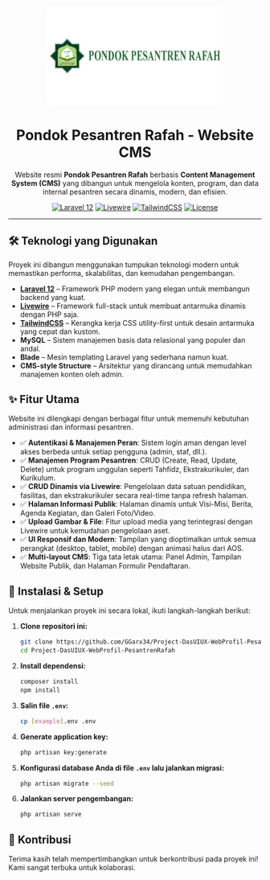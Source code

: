 <p align="center">
  <img src="https://raw.githubusercontent.com/GGarx34/Project-DasUIUX-WebProfil-PesantrenRafah/main/public/assets/logotext.webp" alt="Logo Pesantren Rafah" width="350" style="border-radius: 8px;">
</p>

<h1 align="center">
  Pondok Pesantren Rafah - Website CMS
</h1>

<p align="center">
  Website resmi <strong>Pondok Pesantren Rafah</strong> berbasis <strong>Content Management System (CMS)</strong> yang dibangun untuk mengelola konten, program, dan data internal pesantren secara dinamis, modern, dan efisien.
</p>

<p align="center">
  <a href="#"><img src="https://img.shields.io/badge/Laravel-12-FF2D20?style=for-the-badge&logo=laravel" alt="Laravel 12"></a>
  <a href="#"><img src="https://img.shields.io/badge/Livewire-v3-4d52c1?style=for-the-badge&logo=livewire" alt="Livewire"></a>
  <a href="#"><img src="https://img.shields.io/badge/TailwindCSS-v3-06B6D4?style=for-the-badge&logo=tailwindcss" alt="TailwindCSS"></a>
  <a href="#"><img src="https://img.shields.io/badge/License-MIT-blue.svg?style=for-the-badge" alt="License"></a>
</p>

---

## 🛠️ Teknologi yang Digunakan

Proyek ini dibangun menggunakan tumpukan teknologi modern untuk memastikan performa, skalabilitas, dan kemudahan pengembangan.

-   **[Laravel 12](https://laravel.com)** – Framework PHP modern yang elegan untuk membangun backend yang kuat.
-   **[Livewire](https://livewire.laravel.com)** – Framework full-stack untuk membuat antarmuka dinamis dengan PHP saja.
-   **[TailwindCSS](https://tailwindcss.com)** – Kerangka kerja CSS utility-first untuk desain antarmuka yang cepat dan kustom.
-   **MySQL** – Sistem manajemen basis data relasional yang populer dan andal.
-   **Blade** – Mesin templating Laravel yang sederhana namun kuat.
-   **CMS-style Structure** – Arsitektur yang dirancang untuk memudahkan manajemen konten oleh admin.

## ✨ Fitur Utama

Website ini dilengkapi dengan berbagai fitur untuk memenuhi kebutuhan administrasi dan informasi pesantren.

-   ✅ **Autentikasi & Manajemen Peran**: Sistem login aman dengan level akses berbeda untuk setiap pengguna (admin, staf, dll.).
-   ✅ **Manajemen Program Pesantren**: CRUD (Create, Read, Update, Delete) untuk program unggulan seperti Tahfidz, Ekstrakurikuler, dan Kurikulum.
-   ✅ **CRUD Dinamis via Livewire**: Pengelolaan data satuan pendidikan, fasilitas, dan ekstrakurikuler secara real-time tanpa refresh halaman.
-   ✅ **Halaman Informasi Publik**: Halaman dinamis untuk Visi-Misi, Berita, Agenda Kegiatan, dan Galeri Foto/Video.
-   ✅ **Upload Gambar & File**: Fitur upload media yang terintegrasi dengan Livewire untuk kemudahan pengelolaan aset.
-   ✅ **UI Responsif dan Modern**: Tampilan yang dioptimalkan untuk semua perangkat (desktop, tablet, mobile) dengan animasi halus dari AOS.
-   ✅ **Multi-layout CMS**: Tiga tata letak utama: Panel Admin, Tampilan Website Publik, dan Halaman Formulir Pendaftaran.

## 🚀 Instalasi & Setup

Untuk menjalankan proyek ini secara lokal, ikuti langkah-langkah berikut:

1.  **Clone repositori ini:**
    ```bash
    git clone https://github.com/GGarx34/Project-DasUIUX-WebProfil-PesantrenRafah.git
    cd Project-DasUIUX-WebProfil-PesantrenRafah
    ```
2.  **Install dependensi:**
    ```bash
    composer install
    npm install
    ```
3.  **Salin file `.env`:**
    ```bash
    cp [example].env .env
    ```
4.  **Generate application key:**
    ```bash
    php artisan key:generate
    ```
5.  **Konfigurasi database Anda di file `.env` lalu jalankan migrasi:**
    ```bash
    php artisan migrate --seed
    ```
6.  **Jalankan server pengembangan:**
    ```bash
    php artisan serve
    ```

## 🤝 Kontribusi

Terima kasih telah mempertimbangkan untuk berkontribusi pada proyek ini! Kami sangat terbuka untuk kolaborasi.

